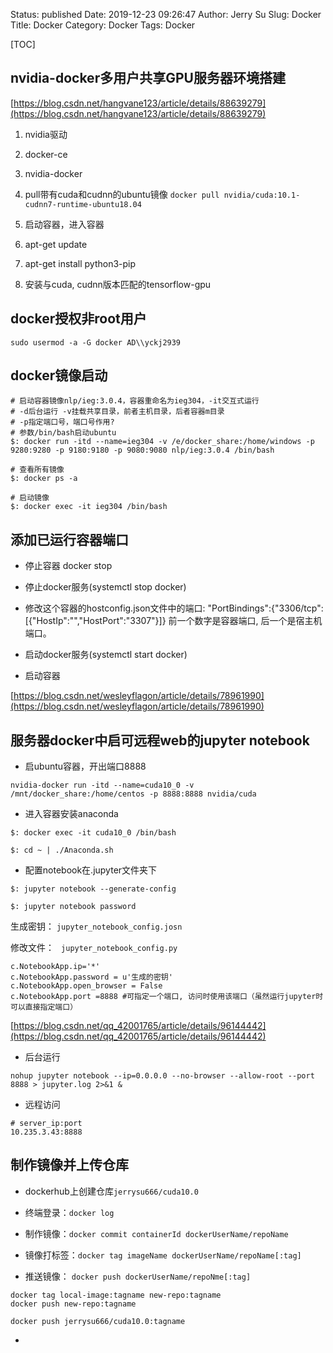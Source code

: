 Status: published
Date: 2019-12-23 09:26:47
Author: Jerry Su
Slug: Docker
Title: Docker
Category: Docker 
Tags: Docker

[TOC]

## nvidia-docker多用户共享GPU服务器环境搭建

[https://blog.csdn.net/hangvane123/article/details/88639279](https://blog.csdn.net/hangvane123/article/details/88639279)

1. nvidia驱动

2. docker-ce

3. nvidia-docker

4. pull带有cuda和cudnn的ubuntu镜像 
   `docker pull nvidia/cuda:10.1-cudnn7-runtime-ubuntu18.04`

5. 启动容器，进入容器

6. apt-get update

6. apt-get install python3-pip

7. 安装与cuda, cudnn版本匹配的tensorflow-gpu

## docker授权非root用户

`sudo usermod -a -G docker AD\\yckj2939`

## docker镜像启动

```
# 启动容器镜像nlp/ieg:3.0.4，容器重命名为ieg304，-it交互式运行 
# -d后台运行 -v挂载共享目录，前者主机目录，后者容器m目录
# -p指定端口号，端口号作用?
# 参数/bin/bash启动ubuntu
$: docker run -itd --name=ieg304 -v /e/docker_share:/home/windows -p 9280:9280 -p 9180:9180 -p 9080:9080 nlp/ieg:3.0.4 /bin/bash

# 查看所有镜像
$: docker ps -a

# 启动镜像
$: docker exec -it ieg304 /bin/bash
```

## 添加已运行容器端口

- 停止容器 docker stop

- 停止docker服务(systemctl stop docker)

- 修改这个容器的hostconfig.json文件中的端口: "PortBindings":{"3306/tcp":[{"HostIp":"","HostPort":"3307"}]} 前一个数字是容器端口, 后一个是宿主机端口。

- 启动docker服务(systemctl start docker)

- 启动容器

[https://blog.csdn.net/wesleyflagon/article/details/78961990](https://blog.csdn.net/wesleyflagon/article/details/78961990)

## 服务器docker中启可远程web的jupyter notebook

- 启ubuntu容器，开出端口8888

`nvidia-docker run -itd --name=cuda10_0 -v /mnt/docker_share:/home/centos -p 8888:8888 nvidia/cuda`

- 进入容器安装anaconda

```
$: docker exec -it cuda10_0 /bin/bash

$: cd ~ | ./Anaconda.sh

```

- 配置notebook在.jupyter文件夹下

```
$: jupyter notebook --generate-config

$: jupyter notebook password

```

生成密钥： `jupyter_notebook_config.josn`

修改文件： ` jupyter_notebook_config.py`

```
c.NotebookApp.ip='*'
c.NotebookApp.password = u'生成的密钥'
c.NotebookApp.open_browser = False
c.NotebookApp.port =8888 #可指定一个端口, 访问时使用该端口（虽然运行jupyter时可以直接指定端口）
```

[https://blog.csdn.net/qq_42001765/article/details/96144442](https://blog.csdn.net/qq_42001765/article/details/96144442)

- 后台运行

`nohup jupyter notebook --ip=0.0.0.0 --no-browser --allow-root --port 8888 > jupyter.log 2>&1 &`

- 远程访问

```
# server_ip:port
10.235.3.43:8888
```

## 制作镜像并上传仓库

- dockerhub上创建仓库`jerrysu666/cuda10.0`

- 终端登录：`docker log`

- 制作镜像：`docker commit containerId dockerUserName/repoName`

- 镜像打标签：`docker tag imageName dockerUserName/repoName[:tag]`

- 推送镜像： `docker push dockerUserName/repoNme[:tag]`

```
docker tag local-image:tagname new-repo:tagname
docker push new-repo:tagname

docker push jerrysu666/cuda10.0:tagname

```

-
